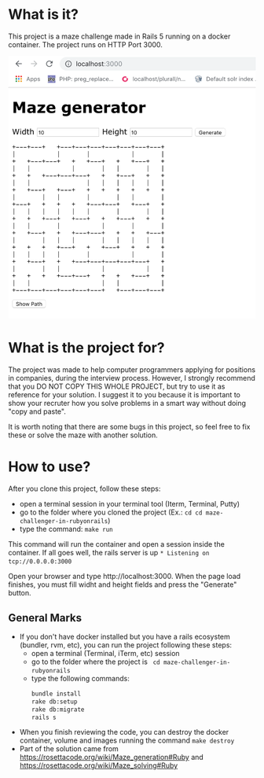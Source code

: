 # What is it?

This project is a maze challenge made in Rails 5 running on a docker container. The project runs on HTTP Port 3000.

![Generated maze board](screenshot.png)

# What is the project for?

The project was made to help computer programmers applying for positions in companies, during the interview process. However, I strongly recommend that you DO NOT COPY THIS WHOLE PROJECT, but try to use it as reference for your solution. I suggest it to you because it is important to show your recruter how you solve problems in a smart way without doing "copy and paste".

It is worth noting that there are some bugs in this project, so feel free to fix these or solve the maze with another solution.

# How to use?

After you clone this project, follow these steps:
- open a terminal session in your terminal tool (Iterm, Terminal, Putty)
- go to the folder where you cloned the project (Ex.: ```cd cd maze-challenger-in-rubyonrails```)
- type the command: ```make run```

This command will run the container and open a session inside the container. If all goes well, the rails server is up ```* Listening on tcp://0.0.0.0:3000```

Open your browser and type http://localhost:3000. When the page load finishes, you must fill widht and height fields and press the "Generate" button.



## General Marks
- If you don't have docker installed but you have a rails ecosystem (bundler, rvm, etc), you can run the project following these steps:
     - open a terminal (Terminal, iTerm, etc) session
     - go to the folder where the project is ``` cd maze-challenger-in-rubyonrails```
     - type the following commands:
          ````
          bundle install
          rake db:setup
          rake db:migrate
          rails s
          ````
- When you finish reviewing the code, you can destroy the docker container, volume and images running the command ```make destroy```
- Part of the solution came from https://rosettacode.org/wiki/Maze_generation#Ruby and https://rosettacode.org/wiki/Maze_solving#Ruby


